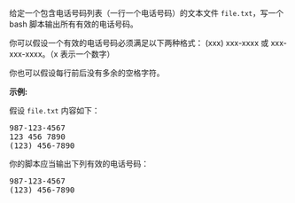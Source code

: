 <p>给定一个包含电话号码列表（一行一个电话号码）的文本文件 <code>file.txt</code>，写一个 bash 脚本输出所有有效的电话号码。</p>

<p>你可以假设一个有效的电话号码必须满足以下两种格式： (xxx) xxx-xxxx 或&nbsp;xxx-xxx-xxxx。（x 表示一个数字）</p>

<p>你也可以假设每行前后没有多余的空格字符。</p>

<p><strong>示例:</strong></p>

<p>假设&nbsp;<code>file.txt</code>&nbsp;内容如下：</p>

<pre>987-123-4567
123 456 7890
(123) 456-7890
</pre>

<p>你的脚本应当输出下列有效的电话号码：</p>

<pre>987-123-4567
(123) 456-7890
</pre>
